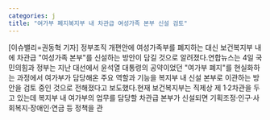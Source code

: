 ```yaml
---
categories: j
title: "여가부 폐지복지부 내 차관급 여성가족 본부 신설 검토"
---
```

[이슈밸리=권동혁 기자] 정부조직 개편안에 여성가족부를 폐지하는 대신 보건복지부 내에 차관급 "여성가족 본부"를 신설하는 방안이 담길 것으로 알려졌다.연합뉴스는 4일 국민의힘과 정부는 지난 대선에서 윤석열 대통령의 공약이었던 "여가부 폐지"를 현실화하는 과정에서 여가부가 담당해온 주요 역할과 기능을 복지부 내 신설 본부로 이관하는 방안을 검토 중인 것으로 전해졌다고 보도했다.현재 보건복지부는 직제상 제 1·2차관을 두고 있는데 복지부 내 여가부의 업무를 담당할 차관급 본부가 신설되면 기획조정·인구·사회복지·장애인·연금 등 정책을 관